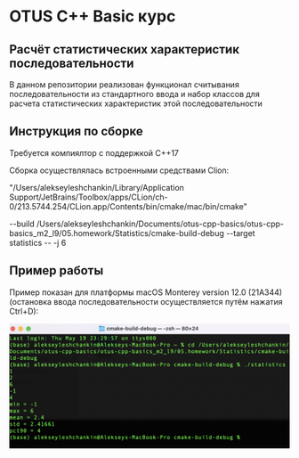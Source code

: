 # OTUS C++ Basic курс

## Расчёт статистических характеристик последовательности

В данном репозитории реализован функционал считывания последовательности из стандартного ввода и набор классов для расчета статистических характеристик
этой последовательности

## Инструкция по сборке

Требуется компиялтор с поддержкой C++17

Сборка осуществлялась встроенными средствами Clion:

"/Users/alekseyleshchankin/Library/Application Support/JetBrains/Toolbox/apps/CLion/ch-0/213.5744.254/CLion.app/Contents/bin/cmake/mac/bin/cmake" 

--build /Users/alekseyleshchankin/Documents/otus-cpp-basics/otus-cpp-basics_m2_l9/05.homework/Statistics/cmake-build-debug 
--target statistics 
-- -j 6


## Пример работы

Пример показан для платформы macOS Monterey version 12.0 (21A344) (остановка ввода последовательности осуществляется
путём нажатия Ctrl+D):

![](additional/img1.png)

